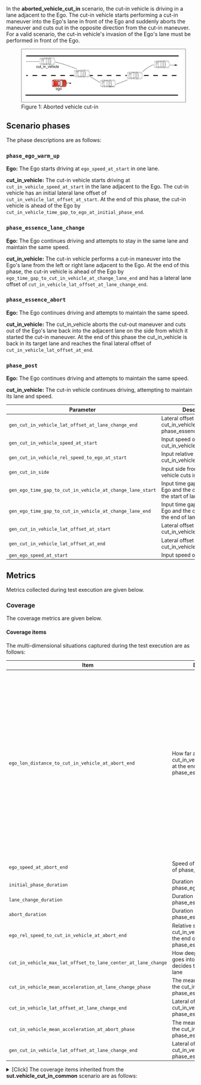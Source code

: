 In the **aborted_vehicle_cut_in** scenario, the cut-in vehicle is driving in a lane adjacent to the Ego. The cut-in vehicle starts performing a cut-in maneuver into the Ego's lane in front of the Ego and suddenly aborts the maneuver and cuts out in the opposite direction from the cut-in maneuver.
For a valid scenario, the cut-in vehicle's invasion of the Ego's lane must be performed in front of the Ego.

<figure>
    <img src="aborted_vehicle_cut_in.svg" style="width:700px;padding:7px;border:1px solid grey;">
    <figcaption>Figure 1: Aborted vehicle cut-in</figcaption>
</figure>

## Scenario phases
The phase descriptions are as follows:

### `phase_ego_warm_up`

**Ego:** The Ego starts driving at `ego_speed_at_start` in one lane.

**cut_in_vehicle:** The cut-in vehicle starts driving at `cut_in_vehicle_speed_at_start` in the lane adjacent to the Ego. The cut-in vehicle has an initial lateral lane offset of `cut_in_vehicle_lat_offset_at_start`. At the end of this phase, the cut-in vehicle is ahead of the Ego by `cut_in_vehicle_time_gap_to_ego_at_initial_phase_end`.


### `phase_essence_lane_change` 

**Ego:** The Ego continues driving and attempts to stay in the same lane and maintain the same speed.

**cut_in_vehicle:** The cut-in vehicle performs a cut-in maneuver into the Ego's lane from the left or right lane adjacent to the Ego. At the end of this phase, the cut-in vehicle is ahead of the Ego by `ego_time_gap_to_cut_in_vehicle_at_change_lane_end` and has a lateral lane offset of `cut_in_vehicle_lat_offset_at_lane_change_end`.

### `phase_essence_abort` 

**Ego:** The Ego continues driving and attempts to maintain the same speed.

**cut_in_vehicle:** The cut_in_vehicle aborts the cut-out maneuver and cuts out of the Ego's lane back into the adjacent lane on the side from which it started the cut-in maneuver. At the end of this phase the cut_in_vehicle is back in its target lane and reaches the final lateral offset of `cut_in_vehicle_lat_offset_at_end`. 

### `phase_post` 

**Ego:** The Ego continues driving and attempts to maintain the same speed.

**cut_in_vehicle:** The cut-in vehicle continues driving, attempting to maintain its lane and speed.

Parameter | Description | Range
-- | -- | --
`gen_cut_in_vehicle_lat_offset_at_lane_change_end` | Lateral offset of the cut_in_vehicle at the end of phase_essence_lane_change | [-1..1]m
`gen_cut_in_vehicle_speed_at_start` | Input speed of the cut_in_vehicle at the start | [0..150]kph
`gen_cut_in_vehicle_rel_speed_to_ego_at_start` | Input relative speed of the cut_in_vehicle at the start | [-10..10]kph
`gen_cut_in_side` | Input side from which the vehicle cuts in | left, right
`gen_ego_time_gap_to_cut_in_vehicle_at_change_lane_start` | Input time gap between the Ego and the cut_in_vehicle at the start of lane change | [1..5]s
`gen_ego_time_gap_to_cut_in_vehicle_at_change_lane_end` | Input time gap between the Ego and the cut_in_vehicle at the end of lane change | [1..5]s
`gen_cut_in_vehicle_lat_offset_at_start` | Lateral offset of the cut_in_vehicle at start | [-1..1]m
`gen_cut_in_vehicle_lat_offset_at_end` | Lateral offset of the cut_in_vehicle at end | [-1..1]m
`gen_ego_speed_at_start` | Input speed of the Ego | [0..150]kph

[//]: # ($$input)

[//]: # ($$metrics)

## Metrics
Metrics collected during test execution are given below.

### Coverage
The coverage metrics are given below.

#### Coverage items
The multi-dimensional situations captured during the test execution are as follows:


[//]: # ($$coverage)

Item | Description | Range | Unit/Type
-- | -- | -- | --
`ego_lon_distance_to_cut_in_vehicle_at_abort_end` | How far ahead is the cut_in_vehicle relative to Ego at the end of phase_essence_abort | [0..0.5), [0.5..1), [1..1.5), [1.5..2), [2..2.5), [2.5..3), [3..3.5), [3.5..4), [4..4.5), [4.5..5), [5..6), [6..7), [7..8), [8..9), [9..10), [10..11), [11..12), [12..13), [13..14), [14..15), [15..20), [20..25), [25..30), [30..35), [35..40), [40..45), [45..50), [50..55), [55..60) | m
`ego_speed_at_abort_end` | Speed of the Ego at the end of phase_essence_abort | [0..150), every: 10.0 | kph
`initial_phase_duration` | Duration of the entire phase_ego_warm_up | [2..8), every: 1.0 | s
`lane_change_duration` | Duration of the entire phase_essence_lane_change | [3..7), every: 1.0 | s
`abort_duration` | Duration of the entire phase_essence_abort | [3..6), every: 1.0 | s
`ego_rel_speed_to_cut_in_vehicle_at_abort_end` | Relative speed of the cut_in_vehicle to the Ego at the end of phase_essence_abort | [-70..30), every: 10.0 | kph
`cut_in_vehicle_max_lat_offset_to_lane_center_at_lane_change` | How deep the cut_in_vehicle goes into Ego-lane before it decides to get back to its lane | [-1..1), every: 0.5 | m
`cut_in_vehicle_mean_acceleration_at_lane_change_phase` | The mean acceleration of the cut_in_vehicle during phase_essence_lane_change | [-2..2), every: 0.2 | mpsps
`cut_in_vehicle_lat_offset_at_lane_change_end` | Lateral offset of the cut_in_vehicle at the end of phase_essence_lane_change | [-1..1), every: 0.5 | m
`cut_in_vehicle_mean_acceleration_at_abort_phase` | The mean acceleration of the cut_in_vehicle during phase_essence_abort | [-2..2), every: 0.2 | mpsps
`gen_cut_in_vehicle_lat_offset_at_lane_change_end` | Lateral offset of the cut_in_vehicle at the end of phase_essence_lane_change | [-1..1), every: 0.5 | m

<details markdown="1">

<summary>[Click] The coverage items inherited from the <b>sut.vehicle_cut_in_common</b> scenario are as follows:</summary>

Item | Description | Range | Unit/Type
-- | -- | -- | --
`cut_in_variant` | The variant of the cut_in scenario family | vehicle_cut_in, aborted_cut_in, non_smooth_cut_in, cut_in_out_of_traffic, double_cut_in | cut_in_variant
`cut_in_vehicle_speed_at_scenario_start` | Speed of the cut_in_vehicle at start | [0..150), every: 10.0 | kph
`cut_in_vehicle_position_to_ego` | The position and speed of the cut_in_vehicle wrt Ego at the start | cut_in_vehicle_is_behind_and_faster, cut_in_vehicle_is_ahead_and_slower | cut_in_vehicle_position_to_ego
`cut_in_vehicle_speed_at_scenario_end` | Speed of the cut_in_vehicle at the end | [0..150), every: 10.0 | kph
`gen_cut_in_vehicle_speed_at_start` | Input speed of the cut_in_vehicle at the start | [0..150), every: 10.0 | kph
`cut_in_vehicle_speed_at_start` | Speed of the cut_in_vehicle at the start | [0..150), every: 10.0 | kph
`gen_cut_in_vehicle_rel_speed_to_ego_at_start` | Input relative speed of the cut_in_vehicle at the start | [-10..10), every: 10.0 | kph
`cut_in_vehicle_rel_speed_to_ego_at_start` | Relative speed of the cut_in_vehicle at the start | [0..150), every: 10.0 | kph
`gen_cut_in_side` | Input side from which the vehicle cuts in | left, right | av_side
`gen_ego_time_gap_to_cut_in_vehicle_at_change_lane_start` | Input time gap between the Ego and the cut_in_vehicle at the start of lane change | [1..5), every: 0.5 | s
`gen_ego_time_gap_to_cut_in_vehicle_at_change_lane_end` | Input time gap between the Ego and the cut_in_vehicle at the end of lane change | [1..5), every: 0.5 | s
`gen_cut_in_vehicle_lat_offset_at_start` | Lateral offset of the cut_in_vehicle at start | [-1..1), every: 0.5 | m
`cut_in_vehicle_lat_offset_at_start` | Lateral offset of the cut_in_vehicle at start | [-1..1), every: 0.5 | m
`gen_cut_in_vehicle_lat_offset_at_end` | Lateral offset of the cut_in_vehicle at end | [-1..1), every: 0.5 | m
`ego_distance_to_cut_in_vehicle_at_change_lane_start` | How ahead is the cut_in_vehicle relative to the Ego at change_lane start | [0..0.5), [0.5..1), [1..1.5), [1.5..2), [2..2.5), [2.5..3), [3..3.5), [3.5..4), [4..4.5), [4.5..5), [5..6), [6..7), [7..8), [8..9), [9..10), [10..11), [11..12), [12..13), [13..14), [14..15), [15..20), [20..25), [25..30), [30..35), [35..40), [40..45), [45..50), [50..55), [55..60) | m
`ego_speed_at_change_lane_start` | Speed of the Ego at change_lane start | [0..150), every: 10.0 | kph
`cut_in_vehicle_rel_speed_to_ego_at_change_lane_start` | How much faster is the cut_in_vehicle relative to the Ego at change_lane start | [-70..30), every: 10.0 | kph
`ego_lane` | Relative Ego lane within road (innermost/middle/outermost) | innermost, outermost, middle | lane_relative_side
`cut_in_vehicle_cuts_in_from_side` | The cut_in_vehicle cuts-in from left/right of the Ego | left, right | av_side
`ego_relative_time_distance_to_cut_in_vehicle_at_change_lane_start` | Ego relative time distance to the cut_in_vehicle at change lane start | [-6..6), every: 0.5 | s
`road_curvature_at_change_lane_start` | Curvature of the road at change lane start | other, straightish, soft_left, hard_left, soft_right, hard_right | curvature
`cut_in_vehicle_lat_offset_at_cut_in_start` | Lane offset of the cut_in_vehicle at start of cut_in phase | [-1..1), every: 0.5 | m
`cut_in_side` | The side from which the vehicle cuts in | left, right | av_side
`ego_time_gap_to_cut_in_vehicle_at_change_lane_start` | Ego time gap to the cut_in_vehicle at the start of lane change | [1..5), every: 0.5 | s
`ego_distance_to_cut_in_vehicle_at_change_lane_end` | How far ahead is the cut_in_vehicle relative to the Ego at change_lane end | [0..0.5), [0.5..1), [1..1.5), [1.5..2), [2..2.5), [2.5..3), [3..3.5), [3.5..4), [4..4.5), [4.5..5), [5..6), [6..7), [7..8), [8..9), [9..10), [10..11), [11..12), [12..13), [13..14), [14..15), [15..20), [20..25), [25..30), [30..35), [35..40), [40..45), [45..50), [50..55), [55..60) | m
`ego_speed_at_change_lane_end` | Speed of the Ego at change_lane end | [0..150), every: 10.0 | kph
`cut_in_vehicle_rel_speed_to_ego_at_change_lane_end` | How much faster is the cut_in_vehicle relative to the Ego at change_lane end | [-70..30), every: 10.0 | kph
`ego_relative_time_distance_to_cut_in_vehicle_at_change_lane_end` | Ego relative time distance to the cut_in_vehicle at change lane end | [-6..6), every: 0.5 | s
`cut_in_duration` | The time taken by the cut_in_vehicle to perform the cut_in | [0.5..3), every: 0.5 | s
`cut_in_vehicle_lat_offset_at_cut_in_end` | Lane offset to the cut_in_vehicle at end of cut_in phase | [-1..1), every: 0.5 | m
`ego_time_gap_to_cut_in_vehicle_at_change_lane_end` | Ego time gap to the cut_in_vehicle at the end of lane change | [1..5), every: 0.5 | s
`ego_slowed_down` | Did the Ego slow down | true, false | bool
`cut_in_vehicle_lat_offset_at_end` | Lateral offset of the cut_in_vehicle at end | [-1..1), every: 0.5 | m
